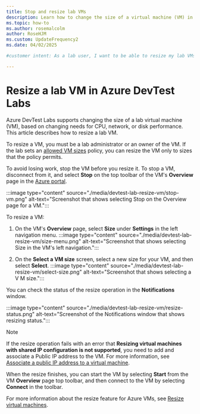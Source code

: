 ```yaml
---
title: Stop and resize lab VMs
description: Learn how to change the size of a virtual machine (VM) in Azure DevTest Labs based on changing needs for CPU, network, or disk performance.
ms.topic: how-to
ms.author: rosemalcolm
author: RoseHJM
ms.custom: UpdateFrequency2
ms.date: 04/02/2025

#customer intent: As a lab user, I want to be able to resize my lab VMs so that I can respond to changing needs for CPU, network, or disk performance.

---
```


# Resize a lab VM in Azure DevTest Labs

Azure DevTest Labs supports changing the size of a lab virtual machine (VM), based on changing needs for CPU, network, or disk performance. This article describes how to resize a lab VM.

To resize a VM, you must be a lab administrator or an owner of the VM. If the lab sets an [allowed VM sizes](devtest-lab-set-lab-policy.md#set-allowed-virtual-machine-sizes) policy, you can resize the VM only to sizes that the policy permits.

To avoid losing work, stop the VM before you resize it. To stop a VM, disconnect from it, and select **Stop** on the top toolbar of the VM's **Overview** page in the [Azure portal](https://go.microsoft.com/fwlink/p/?LinkID=525040).

:::image type="content" source="./media/devtest-lab-resize-vm/stop-vm.png" alt-text="Screenshot that shows selecting Stop on the Overview page for a VM.":::

To resize a VM:

1. On the VM's **Overview** page, select **Size** under **Settings** in the left navigation menu.
   :::image type="content" source="./media/devtest-lab-resize-vm/size-menu.png" alt-text="Screenshot that shows selecting Size in the VM's left navigation.":::

1. On the **Select a VM size** screen, select a new size for your VM, and then select **Select**.
   :::image type="content" source="./media/devtest-lab-resize-vm/select-size.png" alt-text="Screenshot that shows selecting a V M size.":::

You can check the status of the resize operation in the **Notifications** window.

:::image type="content" source="./media/devtest-lab-resize-vm/resize-status.png" alt-text="Screenshot of the Notifications window that shows resizing status.":::

>[!NOTE]
>If the resize operation fails with an error that **Resizing virtual machines with shared IP configuration is not supported**, you need to add and associate a Public IP address to the VM. For more information, see [Associate a public IP address to a virtual machine](/azure/virtual-network/ip-services/associate-public-ip-address-vm).

When the resize finishes, you can start the VM by selecting **Start** from the VM **Overview** page top toolbar, and then connect to the VM by selecting **Connect** in the toolbar.

For more information about the resize feature for Azure VMs, see [Resize virtual machines](https://azure.microsoft.com/blog/resize-virtual-machines/).
